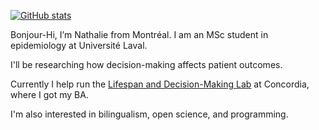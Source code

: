 [![GitHub stats](https://github-readme-stats.vercel.app/api?username=LMD-nat&hide=prs&count_private=true&show_icons=true&theme=tokyonight)](https://github.com/anuraghazra/github-readme-stats)

Bonjour-Hi, I’m Nathalie from Montréal. I am an MSc student in epidemiology at Université Laval. 

I'll be researching how decision-making affects patient outcomes. 

Currently I help run the [Lifespan and Decision-Making Lab](http://www.ldmlab.org/) at Concordia, where I got my BA. 

I'm also interested in bilingualism, open science, and programming. 
